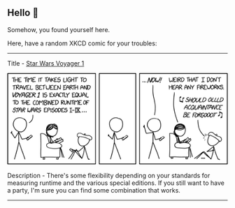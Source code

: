 ## Hello 👀

Somehow, you found yourself here.

Here, have a random XKCD comic for your troubles:

-----------------------------------

Title - [Star Wars Voyager 1](https://xkcd.com/2253)

![Star Wars Voyager 1](./random_comic.png)

Description - There's some flexibility depending on your standards for measuring runtime and the various special editions. If you still want to have a party, I'm sure you can find some combination that works.

-----------------------------------